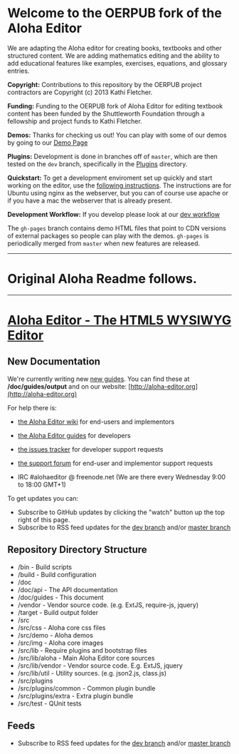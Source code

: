 # Welcome to the OERPUB fork of the Aloha Editor

We are adapting the Aloha editor for creating books, textbooks and other structured content. We are adding mathematics editing and 
the ability to add educational features like examples, exercises, equations, and glossary entries.   

**Copyright:** Contributions to this repository by the OERPUB project contractors are Copyright (c) 2013 Kathi Fletcher. 

**Funding:** Funding to the OERPUB fork of Aloha Editor for editing textbook content has been funded by the Shuttleworth Foundation through a fellowship and project funds to Kathi Fletcher.

**Demos:** Thanks for checking us out! You can play with some of our demos by going to our [Demo Page](http://oerpub.github.io/Aloha-Editor/)

**Plugins:** Development is done in branches off of `master`, which are then tested on the `dev` branch, specifically in the [Plugins](src/plugins) directory.

**Quickstart:** To get a development enviroment set up quickly and start working on the editor, 
use the [following instructions](quickstart.rst). The instructions are for Ubuntu using nginx as the webserver, but you can of course use apache or if you have a mac
the webserver that is already present.

**Development Workflow:** If you develop please look at our [dev workflow](dev-workflow.md)

The `gh-pages` branch contains demo HTML files that point to CDN versions of external packages so people can play with the demos.
`gh-pages` is periodically merged from `master` when new features are released.


---

# Original Aloha Readme follows.

---


# [Aloha Editor - The HTML5 WYSIWYG Editor](http://aloha-editor.org/)

## New Documentation

We're currently writing new [new guides](http://aloha-editor.org/guides). You can find these at **<repos>/doc/guides/output** and on our website: [http://aloha-editor.org](http://aloha-editor.org)


For help there is:
- [the Aloha Editor wiki](https://github.com/alohaeditor/Aloha-Editor/wiki) for end-users and implementors
- [the Aloha Editor guides](http://www.alohaeditor.org/guides/) for developers

- [the issues tracker](https://github.com/alohaeditor/Aloha-Editor/issues) for developer support requests
- [the support forum](http://getsatisfaction.com/aloha_editor) for end-user and implementor support requests
- IRC #alohaeditor @ freenode.net (We are there every Wednesday 9:00 to 18:00 GMT+1)


To get updates you can:
- Subscribe to GitHub updates by clicking the "watch" button up the top right of this page.
- Subscribe to RSS feed updates for the [dev branch](https://github.com/alohaeditor/Aloha-Editor/commits/dev.atom) and/or [master branch](https://github.com/alohaeditor/Aloha-Editor/commits/master.atom)


## Repository Directory Structure

* /bin - Build scripts
* /build - Build configuration
* /doc
* /doc/api - The API documentation
* /doc/guides - This document
* /vendor - Vendor source code. (e.g. ExtJS, require-js, jquery)
* /target - Build output folder
* /src
* /src/css - Aloha core css files
* /src/demo - Aloha demos
* /src/img - Aloha core images
* /src/lib - Require plugins and bootstrap files
* /src/lib/aloha - Main Aloha Editor core sources
* /src/lib/vendor - Vendor source code. E.g. ExtJS, jquery
* /src/lib/util - Utility sources. (e.g. json2.js, class.js)
* /src/plugins
* /src/plugins/common - Common plugin bundle
* /src/plugins/extra - Extra plugin bundle
* /src/test - QUnit tests

## Feeds

- Subscribe to RSS feed updates for the [dev branch](https://github.com/alohaeditor/Aloha-Editor/commits/dev.atom) and/or [master branch](https://github.com/alohaeditor/Aloha-Editor/commits/master.atom)
